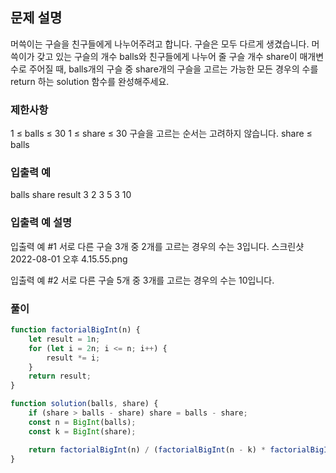 ## 문제 설명

머쓱이는 구슬을 친구들에게 나누어주려고 합니다. 구슬은 모두 다르게 생겼습니다. 머쓱이가 갖고 있는 구슬의 개수 balls와 친구들에게 나누어 줄 구슬 개수 share이 매개변수로 주어질 때, balls개의 구슬 중 share개의 구슬을 고르는 가능한 모든 경우의 수를 return 하는 solution 함수를 완성해주세요.

### 제한사항

1 ≤ balls ≤ 30
1 ≤ share ≤ 30
구슬을 고르는 순서는 고려하지 않습니다.
share ≤ balls

### 입출력 예

balls share result
3 2 3
5 3 10

### 입출력 예 설명

입출력 예 #1
서로 다른 구슬 3개 중 2개를 고르는 경우의 수는 3입니다. 스크린샷 2022-08-01 오후 4.15.55.png

입출력 예 #2
서로 다른 구슬 5개 중 3개를 고르는 경우의 수는 10입니다.

### 풀이

```javaScript
function factorialBigInt(n) {
    let result = 1n;
    for (let i = 2n; i <= n; i++) {
        result *= i;
    }
    return result;
}

function solution(balls, share) {
    if (share > balls - share) share = balls - share;
    const n = BigInt(balls);
    const k = BigInt(share);

    return factorialBigInt(n) / (factorialBigInt(n - k) * factorialBigInt(k));
}
```
